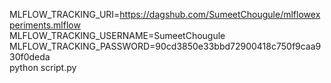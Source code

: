 MLFLOW_TRACKING_URI=https://dagshub.com/SumeetChougule/mlflowexperiments.mlflow \
MLFLOW_TRACKING_USERNAME=SumeetChougule \
MLFLOW_TRACKING_PASSWORD=90cd3850e33bbd72900418c750f9caa930f0deda \
python script.py
